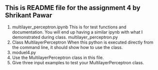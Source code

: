 ##  This is README file for the assignment 4 by Shrikant Pawar

1. multilayer_perceptron.ipynb
This is for test functions and documentation. You will end up having a similar ipynb with what I demonstrated during class.
 multilayer_perceptron.py
2. Class MultilayerPerceptron
When this python is executed directly from the command line, it should show how to use the class.
3. moduel4.py
4. Use the MultilayerPerceptron class in this file.
5. Give three input examples to test your MultilayerPerceptron class.